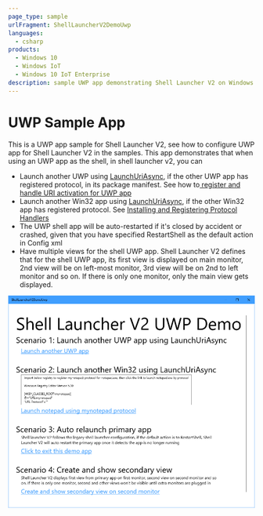 ```yaml
---
page_type: sample
urlFragment: ShellLauncherV2DemoUwp
languages:
  - csharp
products:
  - Windows 10
  - Windows IoT 
  - Windows 10 IoT Enterprise
description: sample UWP app demonstrating Shell Launcher V2 on Windows 10 Enterprise from 1903 release
---
```


# UWP Sample App

This is a UWP app sample for Shell Launcher V2, see how to configure UWP app for Shell Launcher V2 in the samples. This app demonstrates that when using an UWP app as the shell, in shell launcher v2, you can

* Launch another UWP using [LaunchUriAsync](https://docs.microsoft.com/en-us/uwp/api/windows.system.launcher.launchuriasync), if the other UWP app has registered protocol, in its package manifest. See how to[ register and handle URI activation for UWP app](https://docs.microsoft.com/en-us/windows/uwp/launch-resume/handle-uri-activation)
* Launch another Win32 app using [LaunchUriAsync](https://docs.microsoft.com/en-us/uwp/api/windows.system.launcher.launchuriasync), if the other Win32 app has registered protocol. See [Installing and Registering Protocol Handlers](https://docs.microsoft.com/en-us/windows/desktop/search/-search-3x-wds-ph-install-registration)
* The UWP shell app will be auto-restarted if it's closed by accident or crashed, given that you have specified RestartShell as the default action in Config xml
* Have multiple views for the shell UWP app. Shell Launcher V2 defines that for the shell UWP app, its first view is displayed on main monitor, 2nd view will be on left-most monitor, 3rd view will be on 2nd to left monitor and so on. If there is only one monitor, only the main view gets displayed.

![App screen capture](../Images/UwpSampleScreenCapture.png)
